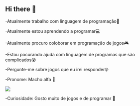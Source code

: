 ## Hi there 👋
-Atualmente trabalho com linguagem de programação🤯

-Atualmente estou aprendendo a programar💻

-Atualmente procuro coloborar em programação de jogos🎮

-Estou pocurando ajuda com linguagem de programas  que são complicados😵

-Pergunte-me sobre jogos que eu irei responder🤓

-Pronome: Macho alfa 🐺

![](https://media0.giphy.com/media/v1.Y2lkPTc5MGI3NjExNXdubXB0YnRlZ2treXNmN2cxaWF4M3JoajNiZGpoYXZoNGJjNHYwNCZlcD12MV9pbnRlcm5hbF9naWZfYnlfaWQmY3Q9Zw/h7YvI2Lgpblfi/giphy.webp)


-Curiosidade: Gosto muito de jogos e de programar 🦖
<!--
**keirrisongreco/keirrisongreco** is a ✨ _special_ ✨ repository because its `README.md` (this file) appears on your GitHub profile.

Here are some ideas to get you started:

- 🔭 I’m currently working on ...
- 🌱 I’m currently learning ...
- 👯 I’m looking to collaborate on ...
- 🤔 I’m looking for help with ...
- 💬 Ask me about ...
- 📫 How to reach me: ...
- 😄 Pronouns: ...
- ⚡ Fun fact: ...
-->
